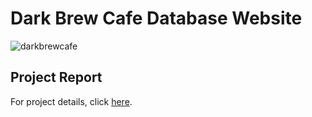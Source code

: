 # Dark Brew Cafe Database Website

![darkbrewcafe](https://github.com/chengmic/Dark-Brew-Cafe-Database-Website/assets/97090779/bfae8106-b98b-4346-90bb-8c479d05b609)

## Project Report
For project details, click [here](https://docs.google.com/document/d/1jGET_EKOr8bMH9ltLe3lqxm1MGZhUtHxt5DxjVQbhOs/edit?usp=sharing).
